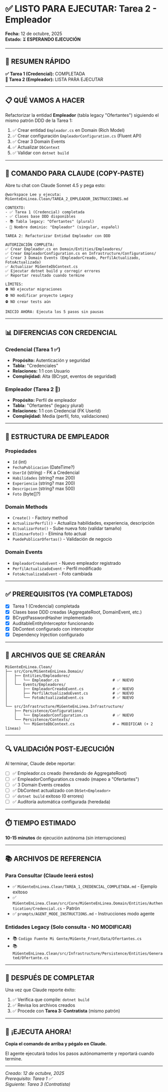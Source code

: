 # ✅ LISTO PARA EJECUTAR: Tarea 2 - Empleador

**Fecha:** 12 de octubre, 2025  
**Estado:** ⏳ **ESPERANDO EJECUCIÓN**

---

## 🎯 RESUMEN RÁPIDO

**✅ Tarea 1 (Credencial):** COMPLETADA  
**🚀 Tarea 2 (Empleador):** LISTA PARA EJECUTAR

---

## 📋 QUÉ VAMOS A HACER

Refactorizar la entidad **Empleador** (tabla legacy "Ofertantes") siguiendo el mismo patrón DDD de la Tarea 1:

1. ✅ Crear entidad `Empleador.cs` en Domain (Rich Model)
2. ✅ Crear configuración `EmpleadorConfiguration.cs` (Fluent API)
3. ✅ Crear 3 Domain Events
4. ✅ Actualizar `DbContext`
5. ✅ Validar con `dotnet build`

---

## 🚀 COMANDO PARA CLAUDE (COPY-PASTE)

Abre tu chat con Claude Sonnet 4.5 y pega esto:

```
@workspace Lee y ejecuta: MiGenteEnLinea.Clean/TAREA_2_EMPLEADOR_INSTRUCCIONES.md

CONTEXTO:
- ✅ Tarea 1 (Credencial) completada
- ✅ Clases base DDD disponibles
- 📚 Tabla legacy: "Ofertantes" (plural)
- 🎯 Nombre dominio: "Empleador" (singular, español)

TAREA 2: Refactorizar Entidad Empleador con DDD

AUTORIZACIÓN COMPLETA:
✅ Crear Empleador.cs en Domain/Entities/Empleadores/
✅ Crear EmpleadorConfiguration.cs en Infrastructure/Configurations/
✅ Crear 3 Domain Events (EmpleadorCreado, PerfilActualizado, FotoActualizada)
✅ Actualizar MiGenteDbContext.cs
✅ Ejecutar dotnet build y corregir errores
✅ Reportar resultado cuando termine

LÍMITES:
⛔ NO ejecutar migraciones
⛔ NO modificar proyecto Legacy
⛔ NO crear tests aún

INICIO AHORA: Ejecuta los 5 pasos sin pausas
```

---

## 📊 DIFERENCIAS CON CREDENCIAL

### Credencial (Tarea 1 ✅)
- **Propósito:** Autenticación y seguridad
- **Tabla:** "Credenciales"
- **Relaciones:** 1:1 con Usuario
- **Complejidad:** Alta (BCrypt, eventos de seguridad)

### Empleador (Tarea 2 🚀)
- **Propósito:** Perfil de empleador
- **Tabla:** "Ofertantes" (legacy plural)
- **Relaciones:** 1:1 con Credencial (FK UserId)
- **Complejidad:** Media (perfil, foto, validaciones)

---

## 🎯 ESTRUCTURA DE EMPLEADOR

### Propiedades
- `Id` (int)
- `FechaPublicacion` (DateTime?)
- `UserId` (string) - FK a Credencial
- `Habilidades` (string? max 200)
- `Experiencia` (string? max 200)
- `Descripcion` (string? max 500)
- `Foto` (byte[]?)

### Domain Methods
- `Create()` - Factory method
- `ActualizarPerfil()` - Actualiza habilidades, experiencia, descripción
- `ActualizarFoto()` - Sube nueva foto (validar tamaño)
- `EliminarFoto()` - Elimina foto actual
- `PuedePublicarOfertas()` - Validación de negocio

### Domain Events
- `EmpleadorCreadoEvent` - Nuevo empleador registrado
- `PerfilActualizadoEvent` - Perfil modificado
- `FotoActualizadaEvent` - Foto cambiada

---

## ✅ PREREQUISITOS (YA COMPLETADOS)

- [x] Tarea 1 (Credencial) completada
- [x] Clases base DDD creadas (AggregateRoot, DomainEvent, etc.)
- [x] BCryptPasswordHasher implementado
- [x] AuditableEntityInterceptor funcionando
- [x] DbContext configurado con interceptor
- [x] Dependency Injection configurado

---

## 📁 ARCHIVOS QUE SE CREARÁN

```
MiGenteEnLinea.Clean/
├── src/Core/MiGenteEnLinea.Domain/
│   ├── Entities/Empleadores/
│   │   └── Empleador.cs                        # ✅ NUEVO
│   └── Events/Empleadores/
│       ├── EmpleadorCreadoEvent.cs             # ✅ NUEVO
│       ├── PerfilActualizadoEvent.cs           # ✅ NUEVO
│       └── FotoActualizadaEvent.cs             # ✅ NUEVO
│
└── src/Infrastructure/MiGenteEnLinea.Infrastructure/
    ├── Persistence/Configurations/
    │   └── EmpleadorConfiguration.cs           # ✅ NUEVO
    └── Persistence/Contexts/
        └── MiGenteDbContext.cs                 # ✏️ MODIFICAR (+ 2 líneas)
```

---

## 🔍 VALIDACIÓN POST-EJECUCIÓN

Al terminar, Claude debe reportar:

- [ ] ✅ Empleador.cs creado (heredando de AggregateRoot)
- [ ] ✅ EmpleadorConfiguration.cs creado (mapeo a "Ofertantes")
- [ ] ✅ 3 Domain Events creados
- [ ] ✅ DbContext actualizado con `DbSet<Empleador>`
- [ ] ✅ `dotnet build` exitoso (0 errores)
- [ ] ✅ Auditoría automática configurada (heredada)

---

## ⏱️ TIEMPO ESTIMADO

**10-15 minutos** de ejecución autónoma (sin interrupciones)

---

## 📚 ARCHIVOS DE REFERENCIA

### Para Consultar (Claude leerá estos)
- ✅ `MiGenteEnLinea.Clean/TAREA_1_CREDENCIAL_COMPLETADA.md` - Ejemplo exitoso
- ✅ `MiGenteEnLinea.Clean/src/Core/MiGenteEnLinea.Domain/Entities/Authentication/Credencial.cs` - Patrón
- ✅ `prompts/AGENT_MODE_INSTRUCTIONS.md` - Instrucciones modo agente

### Entidades Legacy (Solo consulta - NO MODIFICAR)
- 📚 `Codigo Fuente Mi Gente/MiGente_Front/Data/Ofertantes.cs`
- 📚 `MiGenteEnLinea.Clean/src/Infrastructure/Persistence/Entities/Generated/Ofertante.cs`

---

## 🎉 DESPUÉS DE COMPLETAR

Una vez que Claude reporte éxito:

1. ✅ Verifica que compile: `dotnet build`
2. ✅ Revisa los archivos creados
3. ✅ Procede con **Tarea 3: Contratista** (mismo patrón)

---

## 🚀 ¡EJECUTA AHORA!

**Copia el comando de arriba y pégalo en Claude.** 

El agente ejecutará todos los pasos autónomamente y reportará cuando termine.

---

_Creado: 12 de octubre, 2025_  
_Prerequisito: Tarea 1 ✅_  
_Siguiente: Tarea 3 (Contratista)_
